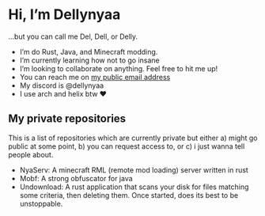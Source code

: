 # Hi, I’m Dellynyaa
...but you can call me Del, Dell, or Delly.

- I’m do Rust, Java, and Minecraft modding.
- I’m currently learning how not to go insane
- I’m looking to collaborate on anything. Feel free to hit me up!
- You can reach me on [my public email address](mailto:github@dellynyaa.de)
- My discord is @dellynyaa
- I use arch and helix btw ❤️

## My private repositories

This is a list of repositories which are currently private but either a) might
go public at some point, b) you can request access to, or c) i just wanna tell
people about.

- NyaServ: A minecraft RML (remote mod loading) server written in rust
- Mobf: A strong obfuscator for java
- Undownload: A rust application that scans your disk for files matching some
  criteria, then deleting them. Once started, does its best to be unstoppable.
